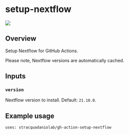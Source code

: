 # setup-nextflow

![](https://img.shields.io/badge/current_version-v0.2.0-blue)

## Overview
Setup Nextflow for GitHub Actions.

Please note, Nextflow versions are automatically cached.

## Inputs

### `version`

Nextflow version to install. Default: `21.10.0`.

## Example usage

``` 
uses: stracquadaniolab/gh-action-setup-nextflow
```